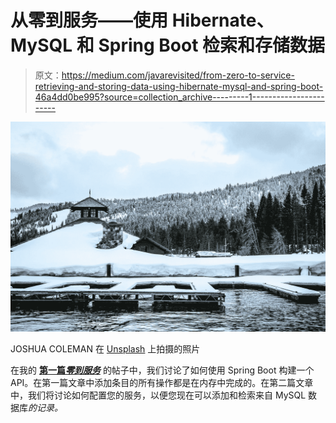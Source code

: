 # 从零到服务——使用 Hibernate、MySQL 和 Spring Boot 检索和存储数据

> 原文：<https://medium.com/javarevisited/from-zero-to-service-retrieving-and-storing-data-using-hibernate-mysql-and-spring-boot-46a4dd0be995?source=collection_archive---------1----------------------->

![](img/f0c4db1571a3986c170773c444b242f1.png)

JOSHUA COLEMAN 在 [Unsplash](https://unsplash.com?utm_source=medium&utm_medium=referral) 上拍摄的照片

在我的 [**第一篇*零到服务***](/javarevisited/from-zero-to-service-a-guide-on-creating-an-api-using-java-spring-boot-88080b54a597) 的帖子中，我们讨论了如何使用 Spring Boot 构建一个 API。在第一篇文章中添加条目的所有操作都是在内存中完成的。在第二篇文章中，我们将讨论如何配置您的服务，以便您现在可以添加和检索来自 MySQL 数据库[](/javarevisited/top-5-courses-to-learn-mysql-in-2020-4ffada70656f)*的记录。*